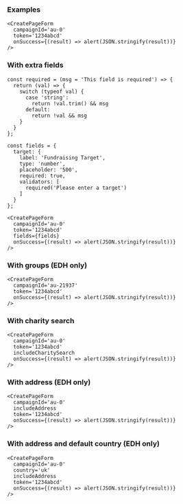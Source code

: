 ### Examples

```
<CreatePageForm
  campaignId='au-0'
  token='1234abcd'
  onSuccess={(result) => alert(JSON.stringify(result))}
/>
```

### With extra fields

```
const required = (msg = 'This field is required') => {
  return (val) => {
    switch (typeof val) {
      case 'string':
        return !val.trim() && msg
      default:
        return !val && msg
    }
  }
};

const fields = {
  target: {
    label: 'Fundraising Target',
    type: 'number',
    placeholder: '500',
    required: true,
    validators: [
      required('Please enter a target')
    ]
  }
};

<CreatePageForm
  campaignId='au-0'
  token='1234abcd'
  fields={fields}
  onSuccess={(result) => alert(JSON.stringify(result))}
/>
```

### With groups (EDH only)

```
<CreatePageForm
  campaignId='au-21937'
  token='1234abcd'
  onSuccess={(result) => alert(JSON.stringify(result))}
/>
```

### With charity search

```
<CreatePageForm
  campaignId='au-0'
  token='1234abcd'
  includeCharitySearch
  onSuccess={(result) => alert(JSON.stringify(result))}
/>
```

### With address (EDH only)

```
<CreatePageForm
  campaignId='au-0'
  includeAddress
  token='1234abcd'
  onSuccess={(result) => alert(JSON.stringify(result))}
/>
```

### With address and default country (EDH only)

```
<CreatePageForm
  campaignId='au-0'
  country='uk'
  includeAddress
  token='1234abcd'
  onSuccess={(result) => alert(JSON.stringify(result))}
/>
```
